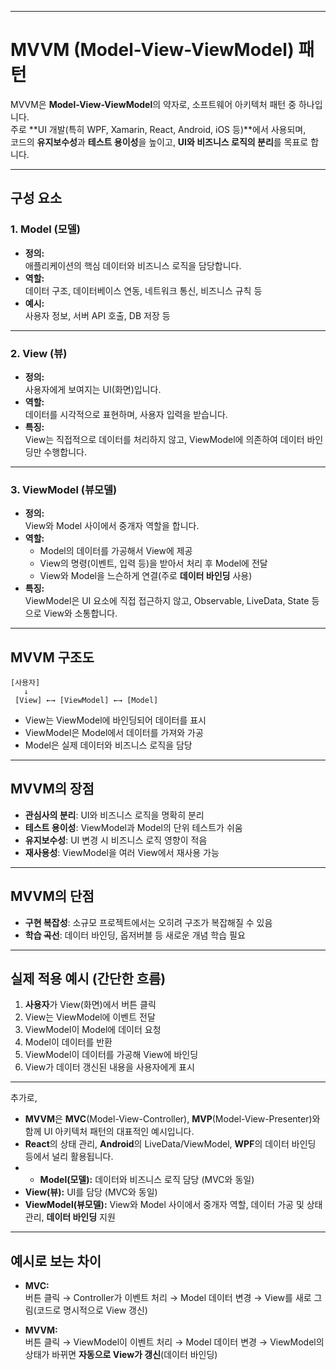 

---

# MVVM (Model-View-ViewModel) 패턴

MVVM은 **Model-View-ViewModel**의 약자로, 소프트웨어 아키텍처 패턴 중 하나입니다.  
주로 **UI 개발(특히 WPF, Xamarin, React, Android, iOS 등)**에서 사용되며,  
코드의 **유지보수성**과 **테스트 용이성**을 높이고, **UI와 비즈니스 로직의 분리**를 목표로 합니다.

---

## 구성 요소

### 1. Model (모델)
- **정의:**  
  애플리케이션의 핵심 데이터와 비즈니스 로직을 담당합니다.
- **역할:**  
  데이터 구조, 데이터베이스 연동, 네트워크 통신, 비즈니스 규칙 등
- **예시:**  
  사용자 정보, 서버 API 호출, DB 저장 등

---

### 2. View (뷰)
- **정의:**  
  사용자에게 보여지는 UI(화면)입니다.
- **역할:**  
  데이터를 시각적으로 표현하며, 사용자 입력을 받습니다.
- **특징:**  
  View는 직접적으로 데이터를 처리하지 않고, ViewModel에 의존하여 데이터 바인딩만 수행합니다.

---

### 3. ViewModel (뷰모델)
- **정의:**  
  View와 Model 사이에서 중개자 역할을 합니다.
- **역할:**  
  - Model의 데이터를 가공해서 View에 제공
  - View의 명령(이벤트, 입력 등)을 받아서 처리 후 Model에 전달
  - View와 Model을 느슨하게 연결(주로 **데이터 바인딩** 사용)
- **특징:**  
  ViewModel은 UI 요소에 직접 접근하지 않고, Observable, LiveData, State 등으로 View와 소통합니다.

---

## MVVM 구조도

```
[사용자]
   ↓
 [View] ←→ [ViewModel] ←→ [Model]
```
- View는 ViewModel에 바인딩되어 데이터를 표시
- ViewModel은 Model에서 데이터를 가져와 가공
- Model은 실제 데이터와 비즈니스 로직을 담당

---

## MVVM의 장점

- **관심사의 분리**: UI와 비즈니스 로직을 명확히 분리
- **테스트 용이성**: ViewModel과 Model의 단위 테스트가 쉬움
- **유지보수성**: UI 변경 시 비즈니스 로직 영향이 적음
- **재사용성**: ViewModel을 여러 View에서 재사용 가능

---

## MVVM의 단점

- **구현 복잡성**: 소규모 프로젝트에서는 오히려 구조가 복잡해질 수 있음
- **학습 곡선**: 데이터 바인딩, 옵저버블 등 새로운 개념 학습 필요

---

## 실제 적용 예시 (간단한 흐름)

1. **사용자**가 View(화면)에서 버튼 클릭
2. View는 ViewModel에 이벤트 전달
3. ViewModel이 Model에 데이터 요청
4. Model이 데이터를 반환
5. ViewModel이 데이터를 가공해 View에 바인딩
6. View가 데이터 갱신된 내용을 사용자에게 표시

---

추가로,
- **MVVM**은 **MVC**(Model-View-Controller), **MVP**(Model-View-Presenter)와 함께 UI 아키텍처 패턴의 대표적인 예시입니다.
- **React**의 상태 관리, **Android**의 LiveData/ViewModel, **WPF**의 데이터 바인딩 등에서 널리 활용됩니다.
- - **Model(모델):** 데이터와 비즈니스 로직 담당 (MVC와 동일)
- **View(뷰):** UI를 담당 (MVC와 동일)
- **ViewModel(뷰모델):** View와 Model 사이에서 중개자 역할, 데이터 가공 및 상태 관리, **데이터 바인딩** 지원

---
## 예시로 보는 차이

- **MVC:**  
    버튼 클릭 → Controller가 이벤트 처리 → Model 데이터 변경 → View를 새로 그림(코드로 명시적으로 View 갱신)
    
- **MVVM:**  
    버튼 클릭 → ViewModel이 이벤트 처리 → Model 데이터 변경 → ViewModel의 상태가 바뀌면 **자동으로 View가 갱신**(데이터 바인딩)